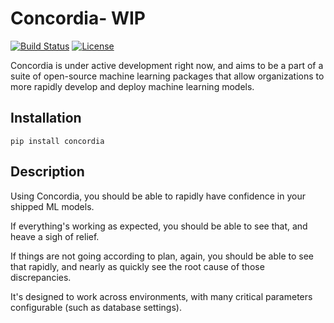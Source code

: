 # Concordia- WIP

[![Build Status](https://travis-ci.org/ClimbsRocks/Concordia.svg?branch=master)](https://travis-ci.org/ClimbsRocks/Concordia)
[![License](https://img.shields.io/github/license/mashape/apistatus.svg)]((https://img.shields.io/github/license/mashape/apistatus.svg))

Concordia is under active development right now, and aims to be a part of a suite of open-source machine learning packages that allow organizations to more rapidly develop and deploy machine learning models.

## Installation

`pip install concordia`

## Description

Using Concordia, you should be able to rapidly have confidence in your shipped ML models.

If everything's working as expected, you should be able to see that, and heave a sigh of relief.

If things are not going according to plan, again, you should be able to see that rapidly, and nearly as quickly see the root cause of those discrepancies.

It's designed to work across environments, with many critical parameters configurable (such as database settings).

